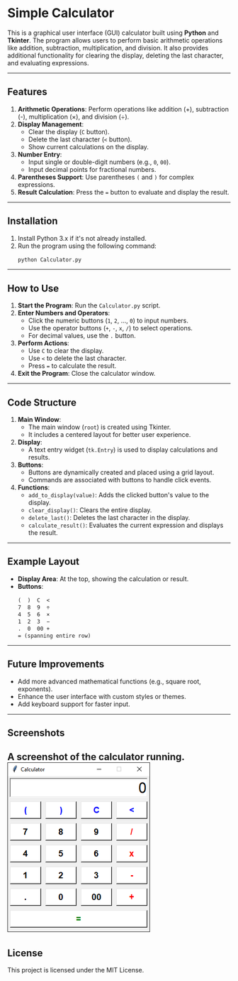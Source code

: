 # Simple Calculator

This is a graphical user interface (GUI) calculator built using **Python** and **Tkinter**. The program allows users to perform basic arithmetic operations like addition, subtraction, multiplication, and division. It also provides additional functionality for clearing the display, deleting the last character, and evaluating expressions.

---

## Features
1. **Arithmetic Operations**: Perform operations like addition (+), subtraction (-), multiplication (×), and division (÷).
2. **Display Management**:
   - Clear the display (`C` button).
   - Delete the last character (`<` button).
   - Show current calculations on the display.
3. **Number Entry**:
   - Input single or double-digit numbers (e.g., `0`, `00`).
   - Input decimal points for fractional numbers.
4. **Parentheses Support**: Use parentheses `(` and `)` for complex expressions.
5. **Result Calculation**: Press the `=` button to evaluate and display the result.

---

## Installation
1. Install Python 3.x if it's not already installed.
2. Run the program using the following command:
   ```bash
   python Calculator.py
   ```

---

## How to Use
1. **Start the Program**: Run the `Calculator.py` script.
2. **Enter Numbers and Operators**:
   - Click the numeric buttons (`1`, `2`, ..., `0`) to input numbers.
   - Use the operator buttons (`+`, `-`, `x`, `/`) to select operations.
   - For decimal values, use the `.` button.
3. **Perform Actions**:
   - Use `C` to clear the display.
   - Use `<` to delete the last character.
   - Press `=` to calculate the result.
4. **Exit the Program**: Close the calculator window.

---

## Code Structure
1. **Main Window**: 
   - The main window (`root`) is created using Tkinter.
   - It includes a centered layout for better user experience.
2. **Display**:
   - A text entry widget (`tk.Entry`) is used to display calculations and results.
3. **Buttons**:
   - Buttons are dynamically created and placed using a grid layout.
   - Commands are associated with buttons to handle click events.
4. **Functions**:
   - `add_to_display(value)`: Adds the clicked button's value to the display.
   - `clear_display()`: Clears the entire display.
   - `delete_last()`: Deletes the last character in the display.
   - `calculate_result()`: Evaluates the current expression and displays the result.

---

## Example Layout
- **Display Area**: At the top, showing the calculation or result.
- **Buttons**:
  ```
  (  )  C  <
  7  8  9  ÷
  4  5  6  ×
  1  2  3  −
  .  0  00 +
  = (spanning entire row)
  ```

---

## Future Improvements
- Add more advanced mathematical functions (e.g., square root, exponents).
- Enhance the user interface with custom styles or themes.
- Add keyboard support for faster input.

---

## Screenshots
A screenshot of the calculator running.
![Calculator](Calculator.png)
---

## License
This project is licensed under the MIT License.
